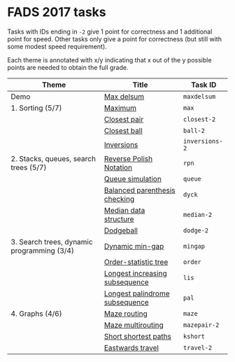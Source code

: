 FADS 2017 tasks
===============

Tasks with IDs ending in `-2` give 1 point for correctness and 1 additional point for speed.
Other tasks only give a point for correctness (but still with some modest speed requirement).

Each theme is annotated with x/y indicating that x out of the y possible points are needed to obtain the full grade.

| Theme | Title | Task ID |
| --- | --- | --- |
| Demo | [Max delsum](./maxdelsum/README.md) | `maxdelsum` |
| 1. Sorting (5/7) | [Maximum](./max/README.md) | `max` |
| | [Closest pair](./closest/README.md) | `closest-2` |
| | [Closest ball](./ball/README.md) | `ball-2` |
| | [Inversions](./inversions/README.md) | `inversions-2` |
| 2. Stacks, queues, search trees (5/7) | [Reverse Polish Notation](./rpn/README.md) | `rpn` |
| | [Queue simulation](./queue/README.md) | `queue` |
| | [Balanced parenthesis checking](./dyck/README.md) | `dyck` |
| | [Median data structure](./median/README.md) | `median-2` |
| | [Dodgeball](./dodge/README.md) | `dodge-2` |
| 3. Search trees, dynamic programming (3/4) | [Dynamic min-gap](./mingap/README.md) | `mingap` |
| | [Order-statistic tree](./order/README.md) | `order` |
| | [Longest increasing subsequence](./lis/README.md) | `lis` |
| | [Longest palindrome subsequence](./pal/README.md) | `pal` |
| 4. Graphs (4/6) | [Maze routing](./maze/README.md) | `maze` |
| | [Maze multirouting](./mazepair/README.md) | `mazepair-2` |
| | [Short shortest paths](./kshort/README.md) | `kshort` |
| | [Eastwards travel](./travel/README.md) | `travel-2` |
